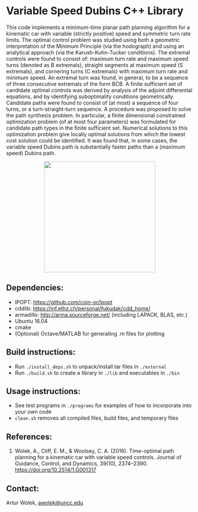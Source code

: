 # Variable Speed Dubins C++ Library

This code implements a minimum-time planar path planning algorithm for a kinematic car with variable (strictly positive) speed and symmetric turn rate limits. The optimal control problem was studied using both a geometric interpretation of the Minimum Principle (via the hodograph) and using an analytical approach (via the Karush-Kuhn-Tucker conditions). The extremal controls were found to consist of: maximum turn rate and maximum speed turns (denoted as B extremals), straight segments at maximum speed  (S extremals), and cornering turns (C extremals) with maximum turn rate and minimum speed. An extremal turn was found, in general, to be a sequence of three consecutive extremals of the form BCB. A finite sufficient set of candidate optimal controls was derived by analysis of the adjoint differential equations, and by identifying suboptimality conditions geometrically. Candidate paths were found to consist of (at most) a sequence of four turns, or a turn-straight-turn sequence.  A procedure was proposed to solve the path synthesis problem. In particular, a finite dimensional constrained optimization problem (of at most four parameters) was formulated for candidate path types in the finite sufficient set. Numerical solutions to this optimization problem give locally optimal solutions from which the lowest cost solution could be identified. It was found that, in some cases, the variable speed Dubins path is substantially faster paths than a (maximum speed) Dubins path.

<p align="center"> 
<img src="https://raw.githubusercontent.com/robotics-uncc/VariableSpeedDubins/master/VariableSpeedDubins.png" width="300">
</p>

## Dependencies:
- IPOPT: https://github.com/coin-or/Ipopt
- cddlib: https://inf.ethz.ch/personal/fukudak/cdd_home/
- armadillo: http://arma.sourceforge.net/ (including LAPACK, BLAS, etc.)
- Ubuntu 16.04
- cmake
- (Optional) Octave/MATLAB
  for generating .m files for plotting

## Build instructions:
- Run `./install_deps.sh` to unpack/install tar files in `./external`
- Run `./build.sh` to create a library in `./lib` and executables in `./bin`

## Usage instructions:
- See test programs in `./programs` for examples of how to incorporate into your own code
- `clean.sh` removes all compiled files, build files, and temporary files 

## References:

1. Wolek, A., Cliff, E. M., & Woolsey, C. A. (2016). Time-optimal path planning for a kinematic car with variable speed controls. Journal of Guidance, Control, and Dynamics, 39(10), 2374–2390.
https://doi.org/10.2514/1.G001317

## Contact:
Artur Wolek, awolek@uncc.edu

